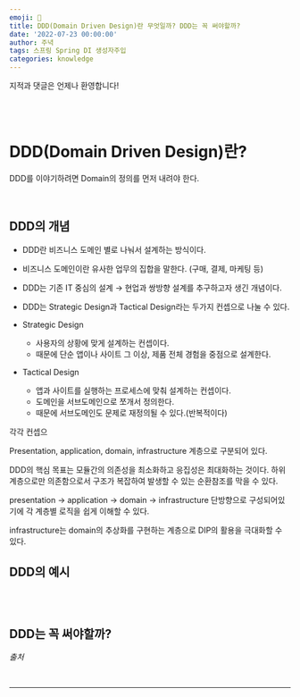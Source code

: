 ```yaml
---
emoji: 🔮
title: DDD(Domain Driven Design)란 무엇일까? DDD는 꼭 써야할까?
date: '2022-07-23 00:00:00'
author: 주녁
tags: 스프링 Spring DI 생성자주입
categories: knowledge
---
```


지적과 댓글은 언제나 환영합니다!

<br/><br/>

# DDD(Domain Driven Design)란?

DDD를 이야기하려면 Domain의 정의를 먼저 내려야 한다.

<br/>

## **DDD의 개념**

- DDD란 비즈니스 도메인 별로 나눠서 설계하는 방식이다.

- 비즈니스 도메인이란 유사한 업무의 집합을 말한다. (구매, 결제, 마케팅 등)

- DDD는 기존 IT 중심의 설계 → 현업과 쌍방향 설계를 추구하고자 생긴 개념이다.

- DDD는 Strategic Design과 Tactical Design라는 두가지 컨셉으로 나눌 수 있다.

- Strategic Design
    - 사용자의 상황에 맞게 설계하는 컨셉이다. 
    - 때문에 단순 앱이나 사이트 그 이상, 제품 전체 경험을 중점으로 설계한다.

- Tactical Design
    - 앱과 사이트를 실행하는 프로세스에 맞춰 설계하는 컨셉이다. 
    - 도메인을 서브도메인으로 쪼개서 정의한다.
    - 때문에 서브도메인도 문제로 재정의될 수 있다.(반복적이다)

각각 컨셉으

Presentation, application, domain, infrastructure 계층으로 구분되어 있다.

DDD의 핵심 목표는 모듈간의 의존성을 최소화하고 응집성은 최대화하는 것이다.
하위 계층으로만 의존함으로서 구조가 복잡하여 발생할 수 있는 순환참조를 막을 수 있다.

presentation → application → domain → infrastructure
단방향으로 구성되어있기에 각 계층별 로직을 쉽게 이해할 수 있다.

infrastructure는 domain의 추상화를 구현하는 계층으로 DIP의 활용을 극대화할 수 있다.

## **DDD의 예시**


<br/><br/>

## **DDD는 꼭 써야할까?**



_출처_



<br/>

---

```toc

```
